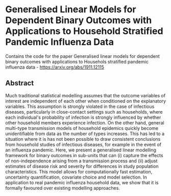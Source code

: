 # Generalised Linear Models for Dependent Binary Outcomes with Applications to Household Stratified Pandemic Influenza Data
Contains the code for the paper Generalised linear models for dependent binary outcomes with applications to Househols stratified pandemic influenza data - https://arxiv.org/abs/1911.12115

## Abstract
Much traditional statistical modelling assumes that the outcome variables of interest are independent of each other when conditioned on the explanatory variables. This assumption is strongly violated in the case of infectious diseases, particularly in close-contact settings such as households, where each individual's probability of infection is strongly influenced by whether other household members experience infection. On the other hand, general multi-type transmission models of household epidemics quickly become unidentifiable from data as the number of types increases. This has led to a situation where it is has not been possible to draw consistent conclusions from household studies of infectious diseases, for example in the event of an influenza pandemic. Here, we present a generalised linear modelling framework for binary outcomes in sub-units that can (i) capture the effects of non-independence arising from a transmission process and (ii) adjust estimates of disease risk and severity for differences in study population characteristics. This model allows for computationally fast estimation, uncertainty quantification, covariate choice and model selection. In application to real pandemic influenza household data, we show that it is formally favoured over existing modelling approaches. 


